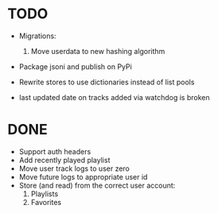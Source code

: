 # TODO
- Migrations:
    1. Move userdata to new hashing algorithm

- Package jsoni and publish on PyPi
- Rewrite stores to use dictionaries instead of list pools
- last updated date on tracks added via watchdog is broken

# DONE
- Support auth headers
- Add recently played playlist
- Move user track logs to user zero
- Move future logs to appropriate user id
- Store (and read) from the correct user account:
    1. Playlists
    2. Favorites